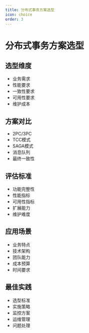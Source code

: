 ```yaml
---
title: 分布式事务方案选型
icon: choice
order: 3
---
```


# 分布式事务方案选型

## 选型维度
- 业务需求
- 性能要求
- 一致性要求
- 可用性要求
- 维护成本

## 方案对比
- 2PC/3PC
- TCC模式
- SAGA模式
- 消息队列
- 最终一致性

## 评估标准
- 功能完整性
- 性能指标
- 可用性指标
- 扩展能力
- 维护难度

## 应用场景
- 业务特点
- 技术架构
- 团队能力
- 成本预算
- 时间要求

## 最佳实践
- 选型标准
- 实施策略
- 监控方案
- 运维管理
- 问题处理
